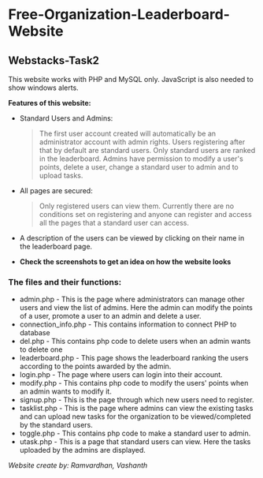 # Free-Organization-Leaderboard-Website
## Webstacks-Task2

This website works with PHP and MySQL only. JavaScript is also needed to show windows alerts.

**Features of this website:**
- Standard Users and Admins:
  > The first user account created will automatically be an administrator account with admin rights. Users registering after that by default are standard users.
  > Only standard users are ranked in the leaderboard.
  > Admins have permission to modify a user's points, delete a user, change a standard user to admin and to upload tasks.
- All pages are secured:
  > Only registered users can view them. 
  > Currently there are no conditions set on registering and anyone can register and access all the pages that a standard user can access.
- A description of the users can be viewed by clicking on their name in the leaderboard page.

- **Check the screenshots to get an idea on how the website looks**

### The files and their functions:
- admin.php - This is the page where administrators can manage other users and view the list of admins. Here the admin can modify the points of a user, promote a user to an admin and delete a user.
- connection_info.php - This contains information to connect PHP to database
- del.php - This contains php code to delete users when an admin wants to delete one
- leaderboard.php - This page shows the leaderboard ranking the users according to the points awarded by the admin.
- login.php - The page where users can login into their account.
- modify.php - This contains php code to modify the users' points when an admin wants to modify it.
- signup.php - This is the page through which new users need to register.
- tasklist.php - This is the page where admins can view the existing tasks and can upload new tasks for the organization to be viewed/completed by the standard users.
- toggle.php - This contains php code to make a standard user to admin.
- utask.php - This is a page that standard users can view. Here the tasks uploaded by the admins are displayed.

*Website create by: Ramvardhan, Vashanth*
